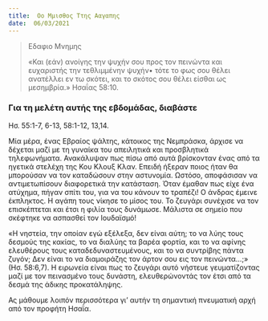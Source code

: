 ```yaml
---
title:  Οο Μμισθος Ττης Ααγαπης
date:  06/03/2021
---
```


> <p>Εδαφιο Μνημης</p>
>  «Και (εάν) ανοίγης την ψυχήν σου προς τον πεινώντα και ευχαριστής την τεθλιμμένην ψυχήν• τότε το φως σου θέλει ανατέλλει εν τω σκότει, και το σκότος σου θέλει είσθαι ως μεσημβρία.» Ησαΐας 58:10.

### Για τη μελέτη αυτής της εβδομάδας, διαβάστε
Ησ. 55:1-7, 6-13, 58:1-12, 13,14.

Μία μέρα, ένας Εβραίος ψάλτης, κάτοικος της Νεμπράσκα, άρχισε να δέχεται μαζί με τη γυναίκα του απειλητικά και προσβλητικά τηλεφωνήματα. Ανακάλυψαν πως πίσω από αυτά βρίσκονταν ένας από τα ηγετικά στελέχη της Κου Κλουξ Κλαν. Επειδή ήξεραν ποιος ήταν θα μπορούσαν να τον καταδώσουν στην αστυνομία. Ωστόσο, αποφάσισαν να αντιμετωπίσουν διαφορετικά την κατάσταση. Όταν έμαθαν πως είχε ένα ατύχημα, πήγαν σπίτι του, για να του κάνουν το τραπέζι! Ο άνδρας έμεινε έκπληκτος. Η αγάπη τους νίκησε το μίσος του. Το ζευγάρι συνέχισε να τον επισκέπτεται και έτσι η φιλία τους δυνάμωσε. Μάλιστα σε σημείο που σκέφτηκε να ασπασθεί τον Ιουδαϊσμό!

«Η νηστεία, την οποίαν εγώ εξέλεξα, δεν είναι αύτη; το να λύης τους δεσμούς της κακίας, το να διαλύης τα βαρέα φορτία, και το να αφίνης ελευθέρους τους καταδεδυναστευμένους, και το να συντρίβης πάντα ζυγόν; Δεν είναι το να διαμοιράζης τον άρτον σου εις τον πεινώντα…;» (Ησ. 58:6,7). Η ειρωνεία είναι πως το ζευγάρι αυτό νήστευε γευματίζοντας μαζί με τον πεινασμένο τους δυνάστη, ελευθερώνοντάς τον έτσι από τα δεσμά της άδικης προκατάληψης.

Ας μάθουμε λοιπόν περισσότερα γι’ αυτήν τη σημαντική πνευματική αρχή από τον προφήτη Ησαΐα.